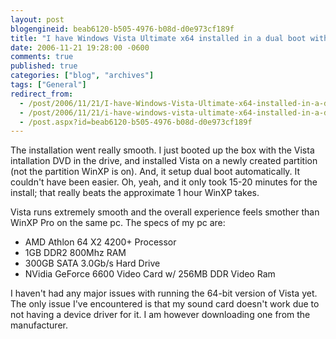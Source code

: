 ```yaml
---
layout: post
blogengineid: beab6120-b505-4976-b08d-d0e973cf189f
title: "I have Windows Vista Ultimate x64 installed in a dual boot with WinXP Pro"
date: 2006-11-21 19:28:00 -0600
comments: true
published: true
categories: ["blog", "archives"]
tags: ["General"]
redirect_from: 
  - /post/2006/11/21/I-have-Windows-Vista-Ultimate-x64-installed-in-a-dual-boot-with-WinXP-Pro
  - /post/2006/11/21/i-have-windows-vista-ultimate-x64-installed-in-a-dual-boot-with-winxp-pro
  - /post.aspx?id=beab6120-b505-4976-b08d-d0e973cf189f
---
```

<!-- more -->

The installation went really smooth. I just booted up the box with the Vista intallation DVD in the drive, and installed Vista on a newly created partition (not the partition WinXP is on). And, it setup dual boot automatically. It couldn't have been easier. Oh, yeah, and it only took 15-20 minutes for the install; that really beats the approximate 1 hour WinXP takes.

Vista runs extremely smooth and the overall experience feels smother than WinXP Pro on the same pc. The specs of my pc are:
<ul>
<li>AMD Athlon 64 X2 4200+ Processor</li>
<li>1GB DDR2 800Mhz RAM</li>
<li>300GB SATA 3.0Gb/s Hard Drive</li>
<li>NVidia GeForce 6600 Video Card w/ 256MB DDR Video Ram </li>
</ul>

I haven't had any major issues with running the 64-bit version of Vista yet. The only issue I've encountered is that my sound card doesn't work due to not having a device driver for it. I am however downloading one from the manufacturer.
